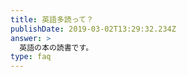 ```yaml
---
title: 英語多読って？
publishDate: 2019-03-02T13:29:32.234Z
answer: >
  英語の本の読書です。　　　　　　　　　　　　　　　　　　　　　　　　　　　　　　　　　　　　　　　　　　　　　　　　　　子どものレベルに合った洋書を読みます。　　　　　　　　　　　　　　　　　　　　　　　　　　　　　　　　　　　　　　　　　初めは先生と一緒に読みます。　　　　　　　　　　　　　　　　　　　　　　　　　　　　　　　　　　　　　　　　　　　　　　慣れてくるとCDの音源を聞きながら読みます。　　　　　　　　　　　　　　　　　　　　　　　　　　　　　　　　　　　　　　一度目は聞き読み、二度目は音読、３度目はもう一度読みたいと思ったときに読みます。　　　　　　　　　　　　　　　　　　　　読んだあとは感想を一言書きます。　　　　　　　　　　　　　　　　　　　　　　　　　　　　　　　　　　　　　　　　　　　　　　読んだ内容を一言でも書くことで自分の考えをまとめて表現する習慣がつきます。
type: faq
---
```

